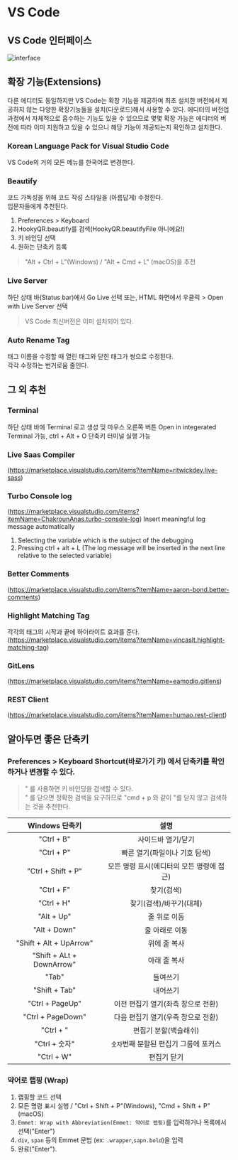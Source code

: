 # VS Code 

## VS Code 인터페이스
![interface](https://heropy.blog/images/screenshot/html-css-starter/vs_code_interface.jpg)

## 확장 기능(Extensions)
다른 에디터도 동일하지만 VS Code는 확장 기능을 제공하며 최초 설치한 버전에서 제공하지 않는 다양한 확장기능들을 설치(다운로드)해서 사용할 수 있다.
에디터의 버전업 과정에서 자체적으로 흡수하는 기능도 있을 수 있으므로 몇몇 확장 가능은 에디터의 버전에 따라 이미 지원하고 있을 수 있으니 해당 기능이
제공되는지 확인하고 설치한다.

### Korean Language Pack for Visual Studio Code

VS Code의 거의 모든 메뉴를 한국어로 변경한다.

### Beautify 

코드 가독성을 위해 코드 작성 스타일을 (아름답게) 수정한다. <br>  입문자들에게 추천된다.

1. Preferences > Keyboard
2. HookyQR.beautify를 검색(HookyQR.beautifyFile 아니에요!)
3. 키 바인딩 선택
4. 원하는 단축키 등록

> "Alt + Ctrl + L"(Windows) / "Alt + Cmd + L" (macOS)을 추천

### Live Server
하단 상태 바(Status bar)에서 Go Live 선택 또는, HTML 화면에서 우클릭 > Open with Live Server 선택

> VS Code 최신버전은 이미 설치되어 있다.

### Auto Rename Tag
태그 이름을 수정할 때 열린 태그와 닫힌 태그가 쌍으로 수정된다. <br> 각각 수정하는 번거로움 줄인다.

## 그 외 추천

### Terminal
하단 상태 바에 Terminal 로고 생성 및 마우스 오른쪽 버튼 Open in integerated Terminal 가능, ctrl + Alt + O 단축키 터미널 실행 가능
### Live Saas Compiler
(https://marketplace.visualstudio.com/items?itemName=ritwickdey.live-sass)
### Turbo Console log 
(https://marketplace.visualstudio.com/items?itemName=ChakrounAnas.turbo-console-log)
Insert meaningful log message automatically
1. Selecting the variable which is the subject of the debugging
2. Pressing ctrl + alt + L
(The log message will be inserted in the next line relative to the selected variable)
### Better Comments
(https://marketplace.visualstudio.com/items?itemName=aaron-bond.better-comments)
### Highlight Matching Tag
각각의 태그의 시작과 끝에 하이라이트 효과를 준다. <br>
(https://marketplace.visualstudio.com/items?itemName=vincaslt.highlight-matching-tag)

### GitLens
(https://marketplace.visualstudio.com/items?itemName=eamodio.gitlens)
### REST Client
(https://marketplace.visualstudio.com/items?itemName=humao.rest-client)


## 알아두면 좋은 단축키

### Preferences > Keyboard Shortcut(바로가기 키) 에서 단축키를 확인하거나 변경할 수 있다.

>" 를 사용하면 키 바인딩을 검색할 수 있다. <br>
" 를 닫으면 정확한 검색을 요구하므로 "cmd + p 와 같이 "를 닫지 않고 검색하는 것을 추천한다.

|Windows 단축키|설명|
|:-:|:-:|
|"Ctrl + B" |사이드바 열기/닫기|
|"Ctrl + P"|빠른 열기(파일이나 기호 탐색)|
|"Ctrl + Shift + P"|모든 명령 표시(에디터의 모든 명령에 접근)|
|"Ctrl + F"|찾기(검색)|
|"Ctrl + H"|찾기(검색)/바꾸기(대체)|
|"Alt + Up"|줄 위로 이동|
|"Alt + Down"|줄 아래로 이동|
|"Shift + Alt + UpArrow"|위에 줄 복사|
|"Shift + ALt + DownArrow"|아래 줄 복사|
|"Tab"|들여쓰기|
|"Shift + Tab"|내어쓰기|
|"Ctrl + PageUp"|이전 편집기 열기(좌측 창으로 전환)|
|"Ctrl + PageDown"|다음 편집기 열기(우측 창으로 전환)|
|"Ctrl + \"|편집기 분할(백슬래쉬)|
|"Ctrl + 숫자"|```숫자```번째 분할된 편집기 그룹에 포커스|
|"Ctrl + W"|편집기 닫기|

### 약어로 랩핑 (Wrap)
1. 랩핑할 코드 선택
2. 모든 명령 표시 실행 / "Ctrl + Shift + P"(Windows), "Cmd + Shift + P"(macOS)
3. ```Emmet: Wrap with Abbreviation(Emmet: 약어로 랩핑)```를 입력하거나 목록에서 선택("Enter")
4. ```div```, ```span``` 등의 Emmet 문법 (ex: ```.wrapper```,```sapn.bold```)을 입력
5. 완료("Enter").
